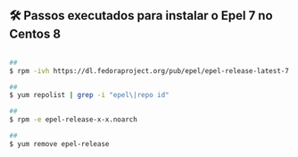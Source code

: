 
## 🛠️ Passos executados para instalar o Epel 7 no Centos 8

```bash

## 
$ rpm -ivh https://dl.fedoraproject.org/pub/epel/epel-release-latest-7.noarch.rpm

## 
$ yum repolist | grep -i "epel\|repo id"

## 
$ rpm -e epel-release-x-x.noarch

## 
$ yum remove epel-release

```
